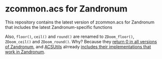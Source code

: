 # zcommon.acs for Zandronum
This repository contains the latest version of zcommon.acs for Zandronum that includes the latest Zandronum-specific functions

Also, `floor()`, `ceil()` and `round()` are renamed to `ZDoom_floor()`, `ZDoom_ceil()` and `ZDoom_round()`. Why? Because they [return 0 in all versions of Zandronum](https://zandronum.com/tracker/view.php?id=3155), and [ACSUtils](https://github.com/Korshun/acsutils/) alrready [includes their implementations that work in Zandronum](http://acsutils.strangled.net/doku.php?id=rounding).
